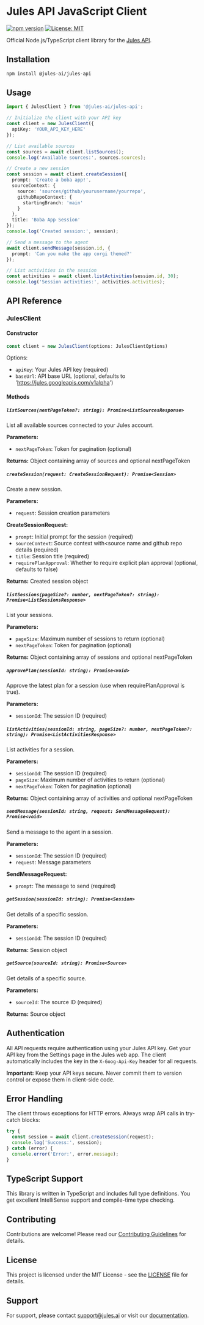 # Jules API JavaScript Client

[![npm version](https://badge.fury.io/js/%40jules-ai%2Fjules-api.svg)](https://badge.fury.io/js/%40jules-ai%2Fjules-api)
[![License: MIT](https://img.shields.io/badge/License-MIT-yellow.svg)](https://opensource.org/licenses/MIT)

Official Node.js/TypeScript client library for the [Jules API](https://developers.google.com/jules/api).

## Installation

```bash
npm install @jules-ai/jules-api
```

## Usage

```typescript
import { JulesClient } from '@jules-ai/jules-api';

// Initialize the client with your API key
const client = new JulesClient({
  apiKey: 'YOUR_API_KEY_HERE'
});

// List available sources
const sources = await client.listSources();
console.log('Available sources:', sources.sources);

// Create a new session
const session = await client.createSession({
  prompt: 'Create a boba app!',
  sourceContext: {
    source: 'sources/github/yourusername/yourrepo',
    githubRepoContext: {
      startingBranch: 'main'
    }
  },
  title: 'Boba App Session'
});
console.log('Created session:', session);

// Send a message to the agent
await client.sendMessage(session.id, {
  prompt: 'Can you make the app corgi themed?'
});

// List activities in the session
const activities = await client.listActivities(session.id, 30);
console.log('Session activities:', activities.activities);
```

## API Reference

### JulesClient

#### Constructor

```typescript
const client = new JulesClient(options: JulesClientOptions)
```

Options:
- `apiKey`: Your Jules API key (required)
- `baseUrl`: API base URL (optional, defaults to 'https://jules.googleapis.com/v1alpha')

#### Methods

##### `listSources(nextPageToken?: string): Promise<ListSourcesResponse>`

List all available sources connected to your Jules account.

**Parameters:**
- `nextPageToken`: Token for pagination (optional)

**Returns:** Object containing array of sources and optional nextPageToken

##### `createSession(request: CreateSessionRequest): Promise<Session>`

Create a new session.

**Parameters:**
- `request`: Session creation parameters

**CreateSessionRequest:**
- `prompt`: Initial prompt for the session (required)
- `sourceContext`: Source context with<source name and github repo details (required)
- `title`: Session title (required)
- `requirePlanApproval`: Whether to require explicit plan approval (optional, defaults to false)

**Returns:** Created session object

##### `listSessions(pageSize?: number, nextPageToken?: string): Promise<ListSessionsResponse>`

List your sessions.

**Parameters:**
- `pageSize`: Maximum number of sessions to return (optional)
- `nextPageToken`: Token for pagination (optional)

**Returns:** Object containing array of sessions and optional nextPageToken

##### `approvePlan(sessionId: string): Promise<void>`

Approve the latest plan for a session (use when requirePlanApproval is true).

**Parameters:**
- `sessionId`: The session ID (required)

##### `listActivities(sessionId: string, pageSize?: number, nextPageToken?: string): Promise<ListActivitiesResponse>`

List activities for a session.

**Parameters:**
- `sessionId`: The session ID (required)
- `pageSize`: Maximum number of activities to return (optional)
- `nextPageToken`: Token for pagination (optional)

**Returns:** Object containing array of activities and optional nextPageToken

##### `sendMessage(sessionId: string, request: SendMessageRequest): Promise<void>`

Send a message to the agent in a session.

**Parameters:**
- `sessionId`: The session ID (required)
- `request`: Message parameters

**SendMessageRequest:**
- `prompt`: The message to send (required)

##### `getSession(sessionId: string): Promise<Session>`

Get details of a specific session.

**Parameters:**
- `sessionId`: The session ID (required)

**Returns:** Session object

##### `getSource(sourceId: string): Promise<Source>`

Get details of a specific source.

**Parameters:**
- `sourceId`: The source ID (required)

**Returns:** Source object

## Authentication

All API requests require authentication using your Jules API key. Get your API key from the Settings page in the Jules web app. The client automatically includes the key in the `X-Goog-Api-Key` header for all requests.

**Important:** Keep your API keys secure. Never commit them to version control or expose them in client-side code.

## Error Handling

The client throws exceptions for HTTP errors. Always wrap API calls in try-catch blocks:

```typescript
try {
  const session = await client.createSession(request);
  console.log('Success:', session);
} catch (error) {
  console.error('Error:', error.message);
}
```

## TypeScript Support

This library is written in TypeScript and includes full type definitions. You get excellent IntelliSense support and compile-time type checking.

## Contributing

Contributions are welcome! Please read our [Contributing Guidelines](../CONTRIBUTING.md) for details.

## License

This project is licensed under the MIT License - see the [LICENSE](../LICENSE) file for details.

## Support

For support, please contact [support@jules.ai](mailto:support@jules.ai) or visit our [documentation](https://developers.google.com/jules/api).

